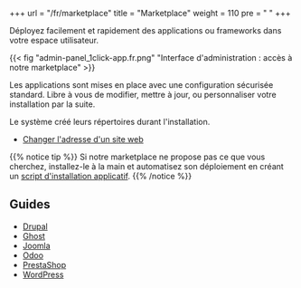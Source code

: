 +++
url = "/fr/marketplace"
title = "Marketplace"
weight = 110
pre = "<i class='fas fa-fw fa-store'></i> "
+++

Déployez facilement et rapidement des applications ou frameworks dans votre espace utilisateur.

{{< fig "admin-panel_1click-app.fr.png" "Interface d'administration : accès à notre marketplace" >}}

Les applications sont mises en place avec une configuration sécurisée standard. Libre à vous de modifier, mettre à jour, ou personnaliser votre installation par la suite.

Le système créé leurs répertoires durant l'installation.

- [Changer l'adresse d'un site web](sites/change-a-website-address)

{{% notice tip %}}
Si notre marketplace ne propose pas ce que vous cherchez, installez-le à la main et automatisez son déploiement en créant un [script d'installation applicatif](marketplace/build-application-script).
{{% /notice %}}

## Guides

- [Drupal](marketplace/drupal)
- [Ghost](marketplace/ghost)
- [Joomla](marketplace/joomla)
- [Odoo](marketplace/odoo)
- [PrestaShop](marketplace/prestashop)
- [WordPress](marketplace/wordpress)
